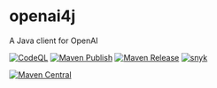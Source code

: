 # openai4j
A Java client for OpenAI

[![CodeQL](https://github.com/mustangxu/openai4j/actions/workflows/codeql.yml/badge.svg)](https://github.com/mustangxu/openai4j/actions/workflows/codeql.yml)
[![Maven Publish](https://github.com/mustangxu/openai4j/actions/workflows/maven-publish.yml/badge.svg)](https://github.com/mustangxu/openai4j/actions/workflows/maven-publish.yml)
[![Maven Release](https://github.com/mustangxu/openai4j/actions/workflows/maven-release.yml/badge.svg)](https://github.com/mustangxu/openai4j/actions/workflows/maven-release.yml)
[![snyk](https://img.shields.io/snyk/vulnerabilities/github/mustangxu/openai4j)](https://app.snyk.io/org/mustangxu/project/272e667d-d18d-4206-bbc3-3f11263cd3ee)

[![Maven Central](https://img.shields.io/maven-central/v/com.jayxu/openai4j)](https://search.maven.org/artifact/com.jayxu/openai4j)
